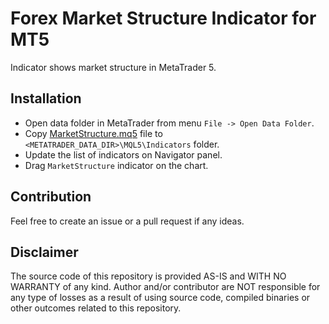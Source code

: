 # Forex Market Structure Indicator for MT5
Indicator shows market structure in MetaTrader 5.

## Installation
- Open data folder in MetaTrader from menu `File -> Open Data Folder`.
- Copy [MarketStructure.mq5](MQL5/Indicators/MarketStructure.mq5) file to `<METATRADER_DATA_DIR>\MQL5\Indicators` folder.
- Update the list of indicators on Navigator panel.
- Drag `MarketStructure` indicator on the chart.

## Contribution
Feel free to create an issue or a pull request if any ideas.

## Disclaimer
The source code of this repository is provided AS-IS and WITH NO WARRANTY of any kind.
Author and/or contributor are NOT responsible for any type of losses as a result of using source code, 
compiled binaries or other outcomes related to this repository.
